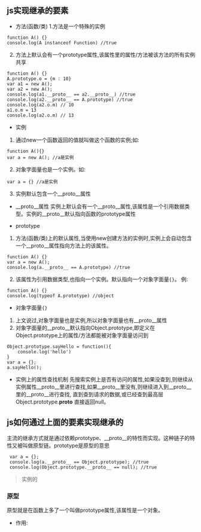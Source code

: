 ## js实现继承的要素
- 方法(函数/类)
1.方法是一个特殊的实例
```
function A() {}
console.log(A instanceof Function) //true
```
2. 方法上默认会有一个prototype属性,该属性里的属性/方法被该方法的所有实例共享
```
function A() {}
A.prototype.o = {m : 10}
var a1 = new A();
var a2 = new A();
console.log(a1.__proto__ == a2.__proto__) //true
console.log(a2.__proto__ == A.prototype) //true
console.log(a2.o.m) // 10
a1.o.m = 13
console.log(a2.o.m) // 13

```

- 实例
1. 通过new一个函数返回的值就叫做这个函数的实例;如:
```
function A(){}
var a = new A(); //a是实例
```
2. 对象字面量也是一个实例。如:
```
var a = {} //a是实例
```
3. 实例默认包含一个__proto__属性

- __proto__属性
实例上默认会有一个__proto__属性,该属性是一个引用数据类型。实例的__proto__默认指向函数的prototype属性

- prototype
1. 方法(函数/类)上的默认属性,当使用new创建方法的实例时,实例上会自动包含一个__proto__属性指向方法上的该属性。
```
function A() {}
var a = new A();
console.log(a.__proto__ == A.prototype) //true
```
2. 该属性为引用数据类型,也指向一个实例。默认指向一个对象字面量```{}```。 例:
```
function A() {}
console.log(typeof A.prototype) //object
```

- 对象字面量```{}```
1. 上文说过,对象字面量也是实例,所以对象字面量也有__proto__属性
2. 对象字面量的__proto__默认指向Object.prototype,即定义在Object.prototype上的属性/方法都能被对象字面量访问到
```
Object.prototype.sayHello = function(){
    console.log('hello')
}
var a = {};
a.sayHello();
```

- 实例上的属性查找机制
先搜索实例上是否有访问的属性,如果没查到,则继续从实例属性__proto__里进行查找,如果__proto__里没有,则继续进入到__proto__里的__proto__进行查找,
直到查到请求的数据,或已经查到最高层Object.prototype.__proto__ 直接返回null。


## js如何通过上面的要素实现继承的
主流的继承方式就是通过依赖prototype、__proto__的特性而实现。这种链子的特性又被叫做原型链。prototype是原型的意思

```
 var a = {};
 console.log(a.__proto__ == Object.prototype); //true
 console.log(Object.prototype.__proto__ == null); //true
```
> 实例的
### 原型
原型就是在函数上多了一个叫做prototype属性,该属性是一个对象。
- 作用:
